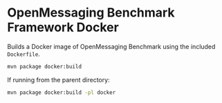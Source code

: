 # OpenMessaging Benchmark Framework Docker

Builds a Docker image of OpenMessaging Benchmark using the included `Dockerfile`.

```sh
mvn package docker:build
```

If running from the parent directory:

```sh
mvn package docker:build -pl docker
```
